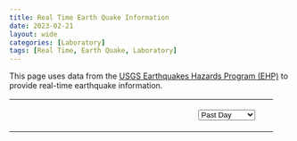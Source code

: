 ```yaml
---
title: Real Time Earth Quake Information
date: 2023-02-21
layout: wide
categories: [Laboratory]
tags: [Real Time, Earth Quake, Laboratory]
---
```

<style>
/* Table */

table {
  width: 100%;
  height: 100%;
  table-layout: fixed;
}

table td {
   vertical-align: top;
   padding-right: 2rem;
}

</style>

<script type="module" src="https://create3000.github.io/media/laboratory/earthquakes/earthquakes.mjs"></script>

<p>
   This page uses data from the <a href="https://earthquake.usgs.gov" target="_blank">USGS Earthquakes Hazards Program (EHP)</a> to provide real-time earthquake information.
</p>

<table>
   <tr>
      <td><x3d-canvas src="https://create3000.github.io/media/laboratory/earthquakes/earthquakes.x3d" splashScreen="false"></x3d-canvas></td>
      <td style="width: 30%;">
         <p>
            <select id="time">
               <option value="3">Past 30 Days</option>
               <option value="2">Past 7 Days</option>
               <option selected="selected" value="1">Past Day</option>
               <option value="0">Past Hour</option>
            </select>
         </p>
         <div class="locations"></div>
      </td>
   </tr>
</table>
